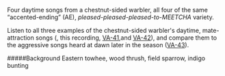 Four daytime songs from a chestnut-sided warbler, all four of the same “accented-ending” (AE), _pleased-pleased-pleased-to-MEETCHA_ variety.

Listen to all three examples of the chestnut-sided warbler's daytime, mate-attraction songs (, this recording, [VA-41](http://listeningtoacontinentsing.com/recording.php?page=VA-40),and [VA-42](http://listeningtoacontinentsing.com/recording.php?page=VA-42)), and compare them to the aggressive songs heard at dawn later in the season ([VA-43](http://listeningtoacontinentsing.com/recording.php?page=VA-43)).

#####Background
Eastern towhee, wood thrush, field sparrow, indigo bunting
